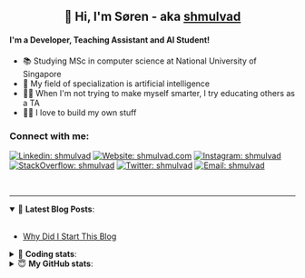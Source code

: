 <h2 align="center">
	👋 Hi, I'm Søren - aka <a href="https://shmulvad.com">shmulvad</a>
</h2>

#### I'm a Developer, Teaching Assistant and AI Student!
- 📚 Studying MSc in computer science at National University of Singapore
- 🧠 My field of specialization is artificial intelligence
- 👨‍🏫 When I'm not trying to make myself smarter, I try educating others as a TA
- 👨‍💻 I love to build my own stuff

### Connect with me:

[![Linkedin: shmulvad](https://img.shields.io/badge/shmulvad-blue?style=flat&logo=Linkedin&logoColor=white)][linkedin]
[![Website: shmulvad.com](https://img.shields.io/badge/shmulvad.com-47CCCC?&style=flat&logo=Google-Chrome&logoColor=white)][website]
[![Instagram: shmulvad](https://img.shields.io/badge/-@shmulvad-purple?style=flat&logo=Instagram&logoColor=white)][instagram]
[![StackOverflow: shmulvad](https://img.shields.io/badge/shmulvad-FE7A16?style=flat&logo=stack-overflow&logoColor=white)][stackOverflow]
[![Twitter: shmulvad](https://img.shields.io/badge/@shmulvad-1ca0f1?style=flat&logo=twitter&logoColor=white)][twitter]
[![Email: shmulvad](https://img.shields.io/badge/shmulvad-D14836?style=flat&logo=gmail&logoColor=white)][mail]

<br />

---

<details open>
 <summary>📕 <b>Latest Blog Posts</b>: </summary>

<br>

<!-- BLOG-POST-LIST:START -->
- [Why Did I Start This Blog](https://shmulvad.com/blog/why-did-start-this-blog)
<!-- BLOG-POST-LIST:END -->

</details>

<!-- --- -->

<details>
 <summary>🤖 <b>Coding stats</b>: </summary>

<br>

<!--START_SECTION:waka-->
**I'm a Night 🦉** 

```text
🌞 Morning    82 commits     ██░░░░░░░░░░░░░░░░░░░░░░░   8.82% 
🌆 Daytime    339 commits    █████████░░░░░░░░░░░░░░░░   36.45% 
🌃 Evening    321 commits    ████████░░░░░░░░░░░░░░░░░   34.52% 
🌙 Night      188 commits    █████░░░░░░░░░░░░░░░░░░░░   20.22%

```


📊 **This Week I Spent My Time On** 

```text
💬 Programming Languages: 
Python                   27 hrs 41 mins      █████████████████░░░░░░░░   68.6% 
Other                    5 hrs 44 mins       ███░░░░░░░░░░░░░░░░░░░░░░   14.23% 
HTML                     4 hrs 9 mins        ██░░░░░░░░░░░░░░░░░░░░░░░   10.3% 
JavaScript               1 hr 18 mins        ░░░░░░░░░░░░░░░░░░░░░░░░░   3.23% 
C++                      33 mins             ░░░░░░░░░░░░░░░░░░░░░░░░░   1.37%

🔥 Editors: 
VS Code                  34 hrs 45 mins      █████████████████████░░░░   86.14% 
Zsh                      4 hrs 52 mins       ███░░░░░░░░░░░░░░░░░░░░░░   12.07% 
Sublime Text             43 mins             ░░░░░░░░░░░░░░░░░░░░░░░░░   1.79%

🐱‍💻 Projects: 
overvaagning-sender      19 hrs 1 min        ███████████░░░░░░░░░░░░░░   47.15% 
overvaagning             12 hrs 33 mins      ███████░░░░░░░░░░░░░░░░░░   31.1% 
ps1                      3 hrs 8 mins        ██░░░░░░░░░░░░░░░░░░░░░░░   7.79% 
faktanet                 2 hrs 24 mins       █░░░░░░░░░░░░░░░░░░░░░░░░   5.95% 
Terminal                 58 mins             ░░░░░░░░░░░░░░░░░░░░░░░░░   2.4%

```


 Last Updated on 07/08/2021
<!--END_SECTION:waka-->

</details>

<!-- --- -->

<details>
 <summary>😇 <b>My GitHub stats</b>: </summary>

<br>

<img align="left" alt="shmulvad's Github Stats" src="https://github-readme-stats.vercel.app/api?username=shmulvad&show_icons=true&hide_border=true" />

</details>



[website]: https://shmulvad.com
[twitter]: https://twitter.com/shmulvad
[linkedin]: https://linkedin.com/in/shmulvad
[instagram]: https://instagram.com/shmulvad
[stackOverflow]: https://stackoverflow.com/users/9248793/shmulvad
[mail]: mailto:shmulvad@gmail.com
[github]: https://github.com/shmulvad
